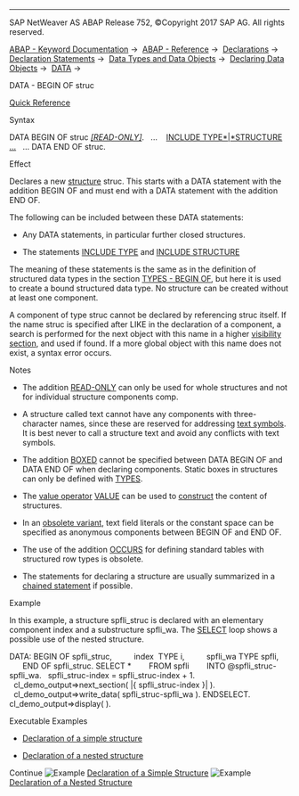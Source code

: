   

* * *

SAP NetWeaver AS ABAP Release 752, ©Copyright 2017 SAP AG. All rights reserved.

[ABAP - Keyword Documentation](https://help.sap.com/doc/abapdocu_752_index_htm/7.52/en-US/abenabap.htm) →  [ABAP - Reference](https://help.sap.com/doc/abapdocu_752_index_htm/7.52/en-US/abenabap_reference.htm) →  [Declarations](https://help.sap.com/doc/abapdocu_752_index_htm/7.52/en-US/abendeclarations.htm) →  [Declaration Statements](https://help.sap.com/doc/abapdocu_752_index_htm/7.52/en-US/abenabap_declarations.htm) →  [Data Types and Data Objects](https://help.sap.com/doc/abapdocu_752_index_htm/7.52/en-US/abentypes_and_objects.htm) →  [Declaring Data Objects](https://help.sap.com/doc/abapdocu_752_index_htm/7.52/en-US/abenobjects_statements.htm) →  [DATA](https://help.sap.com/doc/abapdocu_752_index_htm/7.52/en-US/abapdata.htm) → 

DATA - BEGIN OF struc

[Quick Reference](https://help.sap.com/doc/abapdocu_752_index_htm/7.52/en-US/abapdata_begin_of_shortref.htm)

Syntax

DATA BEGIN OF struc [*\[*READ-ONLY*\]*](https://help.sap.com/doc/abapdocu_752_index_htm/7.52/en-US/abapdata_options.htm).
  ...
   [INCLUDE TYPE*|*STRUCTURE ...](https://help.sap.com/doc/abapdocu_752_index_htm/7.52/en-US/abapinclude_type.htm)
  ...
DATA END OF struc.

Effect

Declares a new [structure](https://help.sap.com/doc/abapdocu_752_index_htm/7.52/en-US/abendata_objects_structure.htm) struc. This starts with a DATA statement with the addition BEGIN OF and must end with a DATA statement with the addition END OF.

The following can be included between these DATA statements:

-   Any DATA statements, in particular further closed structures.
    
-   The statements [INCLUDE TYPE](https://help.sap.com/doc/abapdocu_752_index_htm/7.52/en-US/abapinclude_type.htm) and [INCLUDE STRUCTURE](https://help.sap.com/doc/abapdocu_752_index_htm/7.52/en-US/abapinclude_type.htm)
    

The meaning of these statements is the same as in the definition of structured data types in the section [TYPES - BEGIN OF](https://help.sap.com/doc/abapdocu_752_index_htm/7.52/en-US/abaptypes_struc.htm), but here it is used to create a bound structured data type. No structure can be created without at least one component.

A component of type struc cannot be declared by referencing struc itself. If the name struc is specified after LIKE in the declaration of a component, a search is performed for the next object with this name in a higher [visibility section](https://help.sap.com/doc/abapdocu_752_index_htm/7.52/en-US/abenlifetime_and_visibility.htm), and used if found. If a more global object with this name does not exist, a syntax error occurs.

Notes

-   The addition [READ-ONLY](https://help.sap.com/doc/abapdocu_752_index_htm/7.52/en-US/abapdata_options.htm) can only be used for whole structures and not for individual structure components comp.
    
-   A structure called text cannot have any components with three-character names, since these are reserved for addressing [text symbols](https://help.sap.com/doc/abapdocu_752_index_htm/7.52/en-US/abentext_symbols.htm). It is best never to call a structure text and avoid any conflicts with text symbols.
    
-   The addition [BOXED](https://help.sap.com/doc/abapdocu_752_index_htm/7.52/en-US/abapdata_boxed.htm) cannot be specified between DATA BEGIN OF and DATA END OF when declaring components. Static boxes in structures can only be defined with [TYPES](https://help.sap.com/doc/abapdocu_752_index_htm/7.52/en-US/abaptypes_boxed.htm).
    
-   The [value operator](https://help.sap.com/doc/abapdocu_752_index_htm/7.52/en-US/abenvalue_operator_glosry.htm "Glossary Entry") [VALUE](https://help.sap.com/doc/abapdocu_752_index_htm/7.52/en-US/abenconstructor_expression_value.htm) can be used to [construct](https://help.sap.com/doc/abapdocu_752_index_htm/7.52/en-US/abenvalue_constructor_params_struc.htm) the content of structures.
    
-   In an [obsolete variant](https://help.sap.com/doc/abapdocu_752_index_htm/7.52/en-US/abenanonymous_components.htm), text field literals or the constant space can be specified as anonymous components between BEGIN OF and END OF.
    
-   The use of the addition [OCCURS](https://help.sap.com/doc/abapdocu_752_index_htm/7.52/en-US/abapdata_begin_of_occurs.htm) for defining standard tables with structured row types is obsolete.
    
-   The statements for declaring a structure are usually summarized in a [chained statement](https://help.sap.com/doc/abapdocu_752_index_htm/7.52/en-US/abenchained_statement_glosry.htm "Glossary Entry") if possible.
    

Example

In this example, a structure spfli\_struc is declared with an elementary component index and a substructure spfli\_wa. The [SELECT](https://help.sap.com/doc/abapdocu_752_index_htm/7.52/en-US/abapselect.htm) loop shows a possible use of the nested structure.

DATA: BEGIN OF spfli\_struc,
         index  TYPE i,
         spfli\_wa TYPE spfli,
      END OF spfli\_struc.
SELECT \*
       FROM spfli
       INTO @spfli\_struc-spfli\_wa.
  spfli\_struc-index = spfli\_struc-index + 1.
  cl\_demo\_output=>next\_section( |{ spfli\_struc-index }| ).
  cl\_demo\_output=>write\_data( spfli\_struc-spfli\_wa ).
ENDSELECT.
cl\_demo\_output=>display( ).

Executable Examples

-   [Declaration of a simple structure](https://help.sap.com/doc/abapdocu_752_index_htm/7.52/en-US/abensimple_structure_abexa.htm)

-   [Declaration of a nested structure](https://help.sap.com/doc/abapdocu_752_index_htm/7.52/en-US/abennested_structure_abexa.htm)
    

Continue
![Example](exa.gif "Example") [Declaration of a Simple Structure](https://help.sap.com/doc/abapdocu_752_index_htm/7.52/en-US/abensimple_structure_abexa.htm)
![Example](exa.gif "Example") [Declaration of a Nested Structure](https://help.sap.com/doc/abapdocu_752_index_htm/7.52/en-US/abennested_structure_abexa.htm)